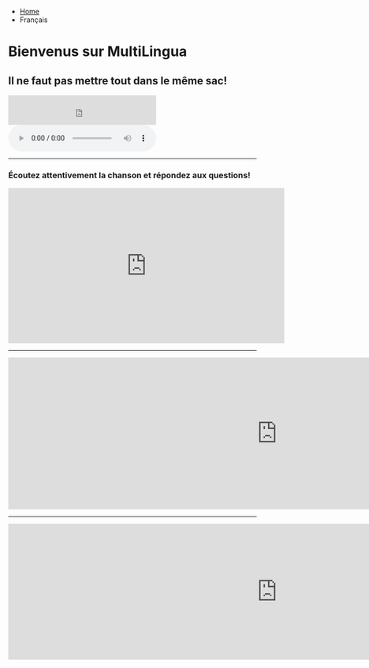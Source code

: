 <ul class="breadcrumb">
  <li><a href="index.html">Home</a></li>
  <li>Français</li>
</ul>

<h1>Bienvenus sur MultiLingua</h1>

<h2> Il ne faut pas mettre tout dans le même sac!</h2>
<iframe src="https://archive.org/embed/Multilingua" width="300" height="60" frameborder="0" webkitallowfullscreen="true" mozallowfullscreen="true" allowfullscreen></iframe>

<audio controls>
  <source src="https://ia601500.us.archive.org/21/items/Multilingua/Multilingua.ogg" type="audio/ogg">
  <source src="https://ia601500.us.archive.org/21/items/Multilingua/Multilingua.mp3" type="audio/mpeg">
  Your browser does not support the audio tag.
</audio> 

<hr>

<h3> Écoutez attentivement la chanson et répondez aux questions! </h3>

<iframe width="560" height="315" src="https://www.youtube.com/embed/S_xH7noaqTA?rel=0&amp;start=11" frameborder="0" allowfullscreen></iframe>

<hr>

<iframe src="https://h5p.org/h5p/embed/136432" width="1090" height="308" frameborder="0" allowfullscreen="allowfullscreen"></iframe><script src="https://h5p.org/sites/all/modules/h5p/library/js/h5p-resizer.js" charset="UTF-8"></script>

<hr>

<iframe src="https://h5p.org/h5p/embed/136438" width="1090" height="276" frameborder="0" allowfullscreen="allowfullscreen"></iframe><script src="https://h5p.org/sites/all/modules/h5p/library/js/h5p-resizer.js" charset="UTF-8"></script>
